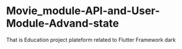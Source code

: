 # Movie_module-API-and-User-Module-Advand-state
That is Education project plateform related to Flutter Framework dark
